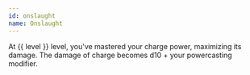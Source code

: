 ```yaml
---
id: onslaught
name: Onslaught
---
```

At {{ level }} level, you've mastered your charge power, maximizing its damage. The damage of charge becomes d10 +
your powercasting modifier.
